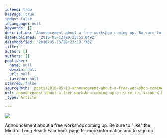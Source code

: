 ```yaml
---
inFeed: true
hasPage: true
inNav: false
inLanguage: null
keywords: []
description: 'Announcement about a free workshop coming up. Be sure to "like" the Mindful Long Beach Facebook page for more information and to sign up'
datePublished: '2016-05-13T20:25:55.049Z'
dateModified: '2016-05-13T20:23:13.736Z'
title: ''
author: []
authors: []
publisher:
  name: null
  domain: null
  url: null
  favicon: null
starred: false
sourcePath: _posts/2016-05-13-announcement-about-a-free-workshop-coming-up-be-sure-to-li.md
url: announcement-about-a-free-workshop-coming-up-be-sure-to-li/index.html
_type: Article

---
```

![](https://the-grid-user-content.s3-us-west-2.amazonaws.com/425861c9-901e-483f-824d-ae6982738f11.jpg)

Announcement about a free workshop coming up. Be sure to "like" the Mindful Long Beach Facebook page for more information and to sign up